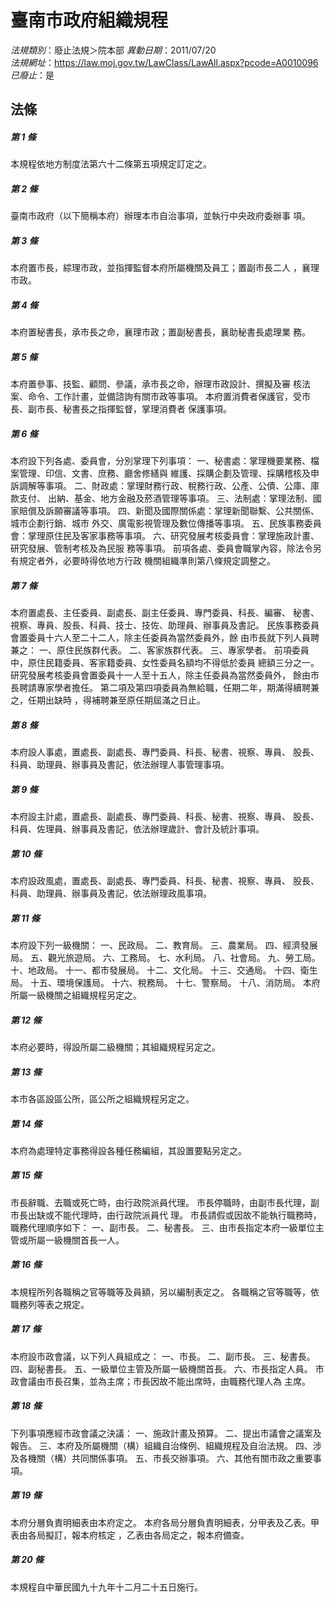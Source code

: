 # 臺南市政府組織規程

*法規類別*：廢止法規＞院本部
*異動日期*：2011/07/20  
*法規網址*：https://law.moj.gov.tw/LawClass/LawAll.aspx?pcode=A0010096
*已廢止*：是


## 法條
##### 第 1 條
本規程依地方制度法第六十二條第五項規定訂定之。

##### 第 2 條
臺南市政府（以下簡稱本府）辦理本市自治事項，並執行中央政府委辦事
項。

##### 第 3 條
本府置市長，綜理市政，並指揮監督本府所屬機關及員工；置副市長二人
，襄理市政。

##### 第 4 條
本府置秘書長，承市長之命，襄理市政；置副秘書長，襄助秘書長處理業
務。

##### 第 5 條
本府置參事、技監、顧問、參議，承市長之命，辦理市政設計、撰擬及審
核法案、命令、工作計畫，並備諮詢有關市政等事項。
本府置消費者保護官，受市長、副市長、秘書長之指揮監督，掌理消費者
保護事項。

##### 第 6 條
本府設下列各處、委員會，分別掌理下列事項：
一、秘書處：掌理機要業務、檔案管理、印信、文書、庶務、廳舍修繕與
    維護、採購企劃及管理、採購稽核及申訴調解等事項。
二、財政處：掌理財務行政、稅務行政、公產、公債、公庫、庫款支付、
    出納、基金、地方金融及菸酒管理等事項。
三、法制處：掌理法制、國家賠償及訴願審議等事項。
四、新聞及國際關係處：掌理新聞聯繫、公共關係、城市企劃行銷、城市
    外交、廣電影視管理及數位傳播等事項。
五、民族事務委員會：掌理原住民及客家事務等事項。
六、研究發展考核委員會：掌理施政計畫、研究發展、管制考核及為民服
    務等事項。
前項各處、委員會職掌內容，除法令另有規定者外，必要時得依地方行政
機關組織準則第八條規定調整之。

##### 第 7 條
本府置處長、主任委員、副處長、副主任委員、專門委員、科長、編審、
秘書、視察、專員、股長、科員、技士、技佐、助理員、辦事員及書記。
民族事務委員會置委員十六人至二十二人，除主任委員為當然委員外，餘
由市長就下列人員聘兼之：
一、原住民族群代表。
二、客家族群代表。
三、專家學者。
前項委員中，原住民籍委員、客家籍委員、女性委員名額均不得低於委員
總額三分之一。
研究發展考核委員會置委員十一人至十五人，除主任委員為當然委員外，
餘由市長聘請專家學者擔任。
第二項及第四項委員為無給職，任期二年，期滿得續聘兼之，任期出缺時
，得補聘兼至原任期屆滿之日止。

##### 第 8 條
本府設人事處，置處長、副處長、專門委員、科長、秘書、視察、專員、
股長、科員、助理員、辦事員及書記，依法辦理人事管理事項。

##### 第 9 條
本府設主計處，置處長、副處長、專門委員、科長、秘書、視察、專員、
股長、科員、佐理員、辦事員及書記，依法辦理歲計、會計及統計事項。

##### 第 10 條
本府設政風處，置處長、副處長、專門委員、科長、秘書、視察、專員、
股長、科員、助理員、辦事員及書記，依法辦理政風事項。

##### 第 11 條
本府設下列一級機關：
一、民政局。
二、教育局。
三、農業局。
四、經濟發展局。
五、觀光旅遊局。
六、工務局。
七、水利局。
八、社會局。
九、勞工局。
十、地政局。
十一、都市發展局。
十二、文化局。
十三、交通局。
十四、衛生局。
十五、環境保護局。
十六、稅務局。
十七、警察局。
十八、消防局。
本府所屬一級機關之組織規程另定之。

##### 第 12 條
本府必要時，得設所屬二級機關；其組織規程另定之。

##### 第 13 條
本市各區設區公所，區公所之組織規程另定之。

##### 第 14 條
本府為處理特定事務得設各種任務編組，其設置要點另定之。

##### 第 15 條
市長辭職、去職或死亡時，由行政院派員代理。
市長停職時，由副市長代理，副市長出缺或不能代理時，由行政院派員代
理。
市長請假或因故不能執行職務時，職務代理順序如下：
一、副市長。
二、秘書長。
三、由市長指定本府一級單位主管或所屬一級機關首長一人。

##### 第 16 條
本規程所列各職稱之官等職等及員額，另以編制表定之。
各職稱之官等職等，依職務列等表之規定。

##### 第 17 條
本府設市政會議，以下列人員組成之：
一、市長。
二、副市長。
三、秘書長。
四、副秘書長。
五、一級單位主管及所屬一級機關首長。
六、市長指定人員。
市政會議由市長召集，並為主席；市長因故不能出席時，由職務代理人為
主席。

##### 第 18 條
下列事項應經市政會議之決議：
一、施政計畫及預算。
二、提出市議會之議案及報告。
三、本府及所屬機關（構）組織自治條例、組織規程及自治法規。
四、涉及各機關（構）共同關係事項。
五、市長交辦事項。
六、其他有關市政之重要事項。

##### 第 19 條
本府分層負責明細表由本府定之。
本府各局分層負責明細表，分甲表及乙表。甲表由各局擬訂，報本府核定
，乙表由各局定之，報本府備查。

##### 第 20 條
本規程自中華民國九十九年十二月二十五日施行。


